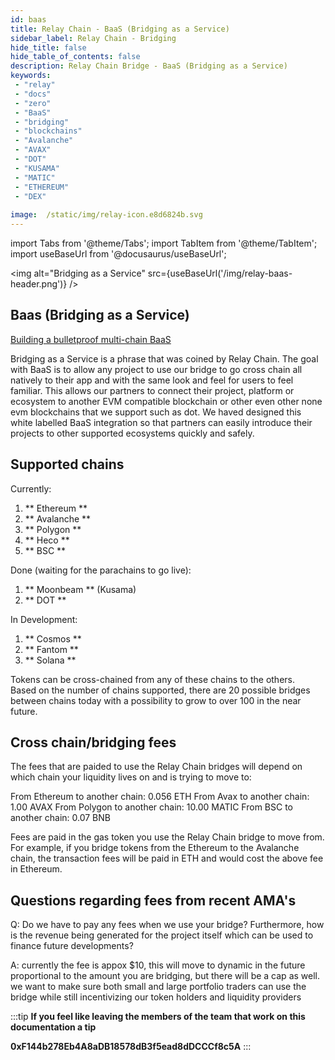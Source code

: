 ```yaml
---
id: baas 
title: Relay Chain - BaaS (Bridging as a Service)
sidebar_label: Relay Chain - Bridging
hide_title: false
hide_table_of_contents: false
description: Relay Chain Bridge - BaaS (Bridging as a Service)
keywords: 
 - "relay"
 - "docs"
 - "zero"
 - "BaaS"
 - "bridging"
 - "blockchains"
 - "Avalanche"
 - "AVAX"
 - "DOT"
 - "KUSAMA"
 - "MATIC"
 - "ETHEREUM"
 - "DEX"
 
image:  /static/img/relay-icon.e8d6824b.svg
---
```

import Tabs from '@theme/Tabs';
import TabItem from '@theme/TabItem';
import useBaseUrl from '@docusaurus/useBaseUrl';

<img alt="Bridging as a Service" src={useBaseUrl('/img/relay-baas-header.png')} />

## Baas (Bridging as a Service)

[Building a bulletproof multi-chain BaaS](https://www.youtube.com/watch?v=AQ-rdZYDnpY)

Bridging as a Service is a phrase that was coined by Relay Chain. The goal with BaaS is to allow any project to use our bridge to go cross chain all natively to their app and with the same look and feel for users to feel familiar. This allows our partners to connect their project, platform or ecosystem to another EVM compatible blockchain or other even other none evm blockchains that we support such as dot.
We haved designed this white labelled BaaS integration so that partners can easily introduce their projects to other supported ecosystems quickly and safely.

## Supported chains  

Currently:  

1.  ** Ethereum **
1.  ** Avalanche **
1.  ** Polygon **
1.  ** Heco **
1.  ** BSC **

Done (waiting for the parachains to go live): 

1.  ** Moonbeam ** (Kusama)
1.  ** DOT **

In Development:

1.  ** Cosmos **
1.  ** Fantom **
1.  ** Solana **

Tokens can be cross-chained from any of these chains to the others.  
Based on the number of chains supported, there are 20 possible bridges between chains today with a possibility to grow to over 100 in the near future.

## Cross chain/bridging fees

The fees that are paided to use the Relay Chain bridges will depend on which chain your liquidity lives on and is trying to move to:

From Ethereum to another chain: 0.056 ETH
From Avax to another chain: 1.00 AVAX
From Polygon to another chain: 10.00 MATIC
From BSC to another chain: 0.07 BNB

Fees are paid in the gas token you use the Relay Chain bridge to move from. For example, if you bridge tokens from the Ethereum to the Avalanche chain, the transaction fees will be paid in ETH and would cost the above fee in Ethereum.

## Questions regarding fees from recent AMA's

Q: Do we have to pay any fees when we use your bridge? Furthermore, how is the revenue being generated for the project itself which can be used to finance future developments?

A: currently the fee is appox $10, this will move to dynamic in the future proportional to the amount you are bridging, but there will be a cap as well. we want to make sure both small and large portfolio traders can use the bridge while still incentivizing our token holders and liquidity providers


<!--truncate-->
:::tip
**If you feel like leaving the members of the team that work on this documentation a tip**

**0xF144b278Eb4A8aDB18578dB3f5ead8dDCCCf8c5A**
:::
